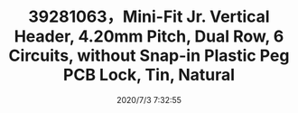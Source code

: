﻿---
layout: post 
title: 39281063，Mini-Fit Jr. Vertical Header, 4.20mm Pitch, Dual Row, 6 Circuits, without Snap-in Plastic Peg PCB Lock, Tin, Natural
tags: 5557
categories: housing-terminal
overview: Mini-Fit Jr. Vertical Header, 4.20mm Pitch, Dual Row, 6 Circuits, without Snap-in Plastic Peg PCB Lock, Tin, Natural
part_number: 39281063
thumb_img: static/202007/416-thumb-20200703153348.jpg
small_img: static/202007/416-20200703153348.jpg
date: 2020/7/3 7:32:55
---



